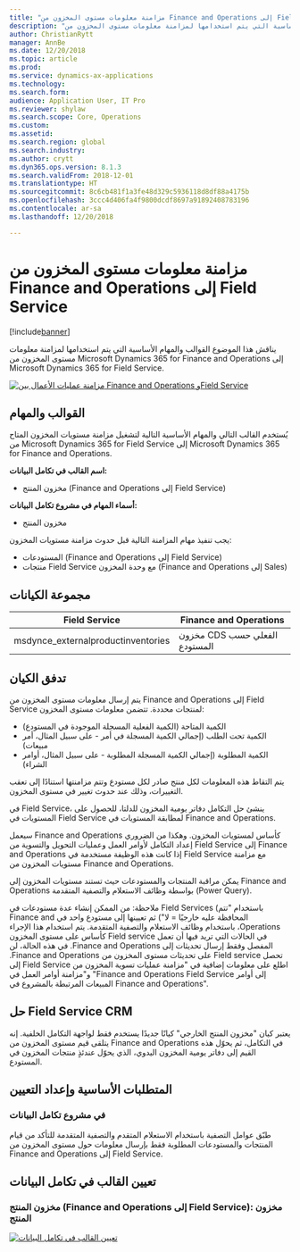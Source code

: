 ```yaml
---
title: "مزامنة معلومات مستوى المخزون من Finance and Operations إلى Field Service"
description: "يناقش هذا الموضوع القوالب والمهام الأساسية التي يتم استخدامها لمزامنة معلومات مستوى المخزون من Microsoft Dynamics 365 for Finance and Operations إلى Microsoft Dynamics 365 for Field Service."
author: ChristianRytt
manager: AnnBe
ms.date: 12/20/2018
ms.topic: article
ms.prod: 
ms.service: dynamics-ax-applications
ms.technology: 
ms.search.form: 
audience: Application User, IT Pro
ms.reviewer: shylaw
ms.search.scope: Core, Operations
ms.custom: 
ms.assetid: 
ms.search.region: global
ms.search.industry: 
ms.author: crytt
ms.dyn365.ops.version: 8.1.3
ms.search.validFrom: 2018-12-01
ms.translationtype: HT
ms.sourcegitcommit: 8c6cb481f1a3fe48d329c5936118d8df88a4175b
ms.openlocfilehash: 3ccc4d406fa4f9800dcdf8697a91892408783196
ms.contentlocale: ar-sa
ms.lasthandoff: 12/20/2018

---
```


# <a name="synchronize-inventory-level-information-from-finance-and-operations-to-field-service"></a>مزامنة معلومات مستوى المخزون من Finance and Operations إلى Field Service 

[!include[banner](../includes/banner.md)]

يناقش هذا الموضوع القوالب والمهام الأساسية التي يتم استخدامها لمزامنة معلومات مستوى المخزون من Microsoft Dynamics 365 for Finance and Operations إلى Microsoft Dynamics 365 for Field Service.

[![مزامنة عمليات الأعمال بين Finance and Operations وField Service](./media/FSOnHandOW.png)](./media/FSOnHandOW.png)

## <a name="templates-and-tasks"></a>القوالب والمهام
يُستخدم القالب التالي والمهام الأساسية التالية لتشغيل مزامنة مستويات المخزون المتاح من Microsoft Dynamics 365 for Field Service إلى Microsoft Dynamics 365 for Finance and Operations.

**اسم القالب في تكامل البيانات:**
- مخزون المنتج (Finance and Operations إلى Field Service)
  
**أسماء المهام في مشروع تكامل البيانات:**
- مخزون المنتج

يجب تنفيذ مهام المزامنة التالية قبل حدوث مزامنة مستويات المخزون:
- المستودعات (Finance and Operations إلى Field Service) 
- منتجات Field Service مع وحدة المخزون (Finance and Operations إلى Sales) 

## <a name="entity-set"></a>مجموعة الكيانات

| Field Service                      | Finance and Operations                 |
|------------------------------------|----------------------------------------|
| msdynce_externalproductinventories | مخزون CDS الفعلي حسب المستودع     |

## <a name="entity-flow"></a>تدفق الكيان
يتم إرسال معلومات مستوى المخزون من Finance and Operations إلى Field Service لمنتجات محددة. تتضمن معلومات مستوى المخزون: 
- الكمية المتاحة‬ (الكمية الفعلية المسجلة الموجودة في المستودع)
- الكمية تحت الطلب‬ (إجمالي الكمية المسجلة في أمر - على سبيل المثال، أمر مبيعات)
- الكمية المطلوبة‬‬ (إجمالي الكمية المسجلة المطلوبة‬ - على سبيل المثال، أوامر الشراء)

يتم التقاط هذه المعلومات لكل منتج صادر لكل مستودع وتتم مزامنتها استنادًا إلى تعقب التغييرات، وذلك عند حدوث تغيير في مستوى المخزون.

في Field Service، ينشئ حل التكامل دفاتر يومية المخزون للدلتا، للحصول على المستويات في Field Service لمطابقة المستويات في Finance and Operations.

سيعمل Finance and Operations كأساس لمستويات المخزون. وهكذا من الضروري إعداد التكامل لأوامر العمل وعمليات التحويل والتسوية من Field Service إلى Finance and Operations إذا كانت هذه الوظيفة مستخدمة في Field Service مع مزامنة مستويات المخزون من Finance and Operations.

يمكن مراقبة المنتجات والمستودعات حيث تستند مستويات المخزون إلى Finance and Operations بواسطة وظائف الاستعلام والتصفية المتقدمة (Power Query).

ملاحظة: من الممكن إنشاء عدة مستودعات في Field Services (باستخدام "تتم المحافظة عليه خارجيًا‬‏‫ = لا") ثم تعيينها إلى مستودع واحد في Finance and Operations، باستخدام وظائف الاستعلام والتصفية المتقدمة. يتم استخدام هذا الإجراء في الحالات التي تريد فيها أن تعمل Field service كأساس على مستوى المخزون المفصل وفقط إرسال تحديثات إلى Finance and Operations. في هذه الحالة، لن تحصل Field service على تحديثات مستوى المخزون من Finance and Operations. اطلع على معلومات إضافية في "مزامنة عمليات تسوية المخزون من Field Service إلى Finance and Operations‬" و"مزامنة أوامر العمل في Field Service إلى أوامر المبيعات المرتبطة بالمشروع في Finance and Operations‬".

## <a name="field-service-crm-solution"></a>حل Field Service CRM
يعتبر كيان "مخزون المنتج الخارجي" كيانًا جديدًا يستخدم فقط لواجهة التكامل الخلفية. إنه يتلقى قيم مستوى المخزون من Finance and Operations في التكامل، ثم يحوّل هذه القيم إلى دفاتر يومية المخزون اليدوي، الذي يحوّل عندئذٍ منتجات المخزون في المستودع. 

## <a name="prerequisites-and-mapping-setup"></a>المتطلبات الأساسية وإعداد التعيين

### <a name="in-the-data-integration-project"></a>في مشروع تكامل البيانات
طبّق عوامل التصفية باستخدام الاستعلام المتقدم والتصفية المتقدمة للتأكد من قيام المنتجات والمستودعات المطلوبة فقط بإرسال معلومات حول مستوى المخزون من Finance and Operations إلى Field Service.

## <a name="template-mapping-in-data-integration"></a>تعيين القالب في تكامل البيانات

### <a name="product-inventory-finance-and-operations-to-field-service-product-inventory"></a>مخزون المنتج (Finance and Operations إلى Field Service): مخزون المنتج

[![تعيين القالب في تكامل البيانات](./media/FSinventoryLevel1.png)](./media/FSinventoryLevel1.png)

